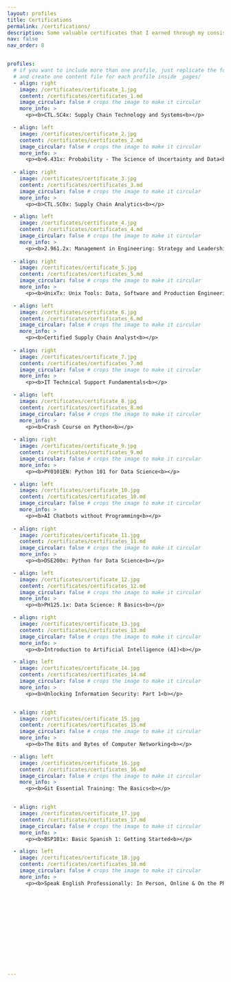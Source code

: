 ```yaml
---
layout: profiles
title: Certifications
permalink: /certifications/
description: Some valuable certificates that I earned through my consistent hard work and dedication.
nav: false
nav_order: 8


profiles:
  # if you want to include more than one profile, just replicate the following block
  # and create one content file for each profile inside _pages/
  - align: right
    image: /certificates/certificate_1.jpg
    content: /certificates/certificates_1.md
    image_circular: false # crops the image to make it circular
    more_info: >
      <p><b>CTL.SC4x: Supply Chain Technology and Systems<b></p>

  - align: left
    image: /certificates/certificate_2.jpg
    content: /certificates/certificates_2.md
    image_circular: false # crops the image to make it circular
    more_info: >
      <p><b>6.431x: Probability - The Science of Uncertainty and Data<b></p>
  
  - align: right
    image: /certificates/certificate_3.jpg
    content: /certificates/certificates_3.md
    image_circular: false # crops the image to make it circular
    more_info: >
      <p><b>CTL.SC0x: Supply Chain Analytics<b></p>

  - align: left
    image: /certificates/certificate_4.jpg
    content: /certificates/certificates_4.md
    image_circular: false # crops the image to make it circular
    more_info: >
      <p><b>2.961.2x: Management in Engineering: Strategy and Leadership<b></p>
  
  - align: right
    image: /certificates/certificate_5.jpg
    content: /certificates/certificates_5.md
    image_circular: false # crops the image to make it circular
    more_info: >
      <p><b>UnixTx: Unix Tools: Data, Software and Production Engineering<b></p>

  - align: left
    image: /certificates/certificate_6.jpg
    content: /certificates/certificates_6.md
    image_circular: false # crops the image to make it circular
    more_info: >
      <p><b>Certified Supply Chain Analyst<b></p>
  
  - align: right
    image: /certificates/certificate_7.jpg
    content: /certificates/certificates_7.md
    image_circular: false # crops the image to make it circular
    more_info: >
      <p><b>IT Technical Support Fundamentals<b></p>

  - align: left
    image: /certificates/certificate_8.jpg
    content: /certificates/certificates_8.md
    image_circular: false # crops the image to make it circular
    more_info: >
      <p><b>Crash Course on Python<b></p>
  
  - align: right
    image: /certificates/certificate_9.jpg
    content: /certificates/certificates_9.md
    image_circular: false # crops the image to make it circular
    more_info: >
      <p><b>PY0101EN: Python 101 for Data Science<b></p>

  - align: left
    image: /certificates/certificate_10.jpg
    content: /certificates/certificates_10.md
    image_circular: false # crops the image to make it circular
    more_info: >
      <p><b>AI Chatbots without Programming<b></p>
      
  - align: right
    image: /certificates/certificate_11.jpg
    content: /certificates/certificates_11.md
    image_circular: false # crops the image to make it circular
    more_info: >
      <p><b>DSE200x: Python for Data Science<b></p>

  - align: left
    image: /certificates/certificate_12.jpg
    content: /certificates/certificates_12.md
    image_circular: false # crops the image to make it circular
    more_info: >
      <p><b>PH125.1x: Data Science: R Basics<b></p>

  - align: right
    image: /certificates/certificate_13.jpg
    content: /certificates/certificates_13.md
    image_circular: false # crops the image to make it circular
    more_info: >
      <p><b>Introduction to Artificial Intelligence (AI)<b></p>

  - align: left
    image: /certificates/certificate_14.jpg
    content: /certificates/certificates_14.md
    image_circular: false # crops the image to make it circular
    more_info: >
      <p><b>Unlocking Information Security: Part 1<b></p>


  - align: right
    image: /certificates/certificate_15.jpg
    content: /certificates/certificates_15.md
    image_circular: false # crops the image to make it circular
    more_info: >
      <p><b>The Bits and Bytes of Computer Networking<b></p>

  - align: left
    image: /certificates/certificate_16.jpg
    content: /certificates/certificates_16.md
    image_circular: false # crops the image to make it circular
    more_info: >
      <p><b>Git Essential Training: The Basics<b></p>


  - align: right
    image: /certificates/certificate_17.jpg
    content: /certificates/certificates_17.md
    image_circular: false # crops the image to make it circular
    more_info: >
      <p><b>BSP101x: Basic Spanish 1: Getting Started<b></p>

  - align: left
    image: /certificates/certificate_18.jpg
    content: /certificates/certificates_18.md
    image_circular: false # crops the image to make it circular
    more_info: >
      <p><b>Speak English Professionally: In Person, Online & On the Phone<b></p>














---
```

